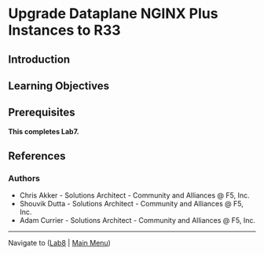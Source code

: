 # Upgrade Dataplane NGINX Plus Instances to R33

## Introduction



## Learning Objectives



## Prerequisites


**This completes Lab7.**

## References



### Authors

- Chris Akker - Solutions Architect - Community and Alliances @ F5, Inc.
- Shouvik Dutta - Solutions Architect - Community and Alliances @ F5, Inc.
- Adam Currier - Solutions Architect - Community and Alliances @ F5, Inc.

-------------

Navigate to ([Lab8](../lab8/readme.md) | [Main Menu](../readme.md))
